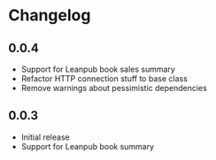 # Changelog

## 0.0.4

- Support for Leanpub book sales summary
- Refactor HTTP connection stuff to base class
- Remove warnings about pessimistic dependencies

## 0.0.3

- Initial release
- Support for Leanpub book summary
